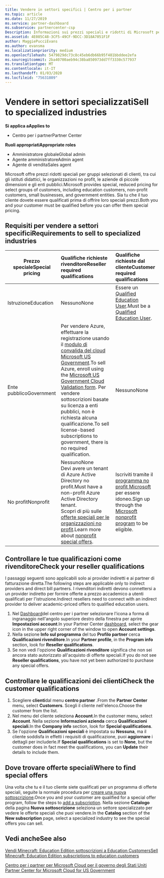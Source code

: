 ```yaml
---
title: Vendere in settori specifici | Centro per i partner
ms.topic: article
ms.date: 11/27/2019
ms.service: partner-dashboard
ms.subservice: partnercenter-csp
Description: Informazioni sui prezzi speciali e ridotti di Microsoft per determinati gruppi di clienti, inclusi i clienti dell'istruzione, i clienti senza scopo di lucro e gli utenti governativi.
ms.assetid: 4E085C48-3CF5-49CF-9DCC-3D18A7051F1F
author: MaggiePucciEvans
ms.author: evansma
ms.localizationpriority: medium
ms.openlocfilehash: 5479829dc73c8c45eb6db66b95f481bbddee2efa
ms.sourcegitcommit: 2ba40700aeb94c38ba850973dd7ff3330c577937
ms.translationtype: MT
ms.contentlocale: it-IT
ms.lasthandoff: 01/03/2020
ms.locfileid: "75631809"
---
```

# <a name="sell-to-specialized-industries"></a><span data-ttu-id="adf37-103">Vendere in settori specializzati</span><span class="sxs-lookup"><span data-stu-id="adf37-103">Sell to specialized industries</span></span>

<span data-ttu-id="adf37-104">**Si applica a**</span><span class="sxs-lookup"><span data-stu-id="adf37-104">**Applies to**</span></span>

- <span data-ttu-id="adf37-105">Centro per i partner</span><span class="sxs-lookup"><span data-stu-id="adf37-105">Partner Center</span></span>

<span data-ttu-id="adf37-106">**Ruoli appropriati**</span><span class="sxs-lookup"><span data-stu-id="adf37-106">**Appropriate roles**</span></span>

- <span data-ttu-id="adf37-107">Amministratore globale</span><span class="sxs-lookup"><span data-stu-id="adf37-107">Global admin</span></span>
- <span data-ttu-id="adf37-108">Agente amministratore</span><span class="sxs-lookup"><span data-stu-id="adf37-108">Admin agent</span></span>
- <span data-ttu-id="adf37-109">Agente di vendita</span><span class="sxs-lookup"><span data-stu-id="adf37-109">Sales agent</span></span>

<span data-ttu-id="adf37-110">Microsoft offre prezzi ridotti speciali per gruppi selezionati di clienti, tra cui gli istituti didattici, le organizzazioni no profit, le aziende di piccole dimensioni e gli enti pubblici.</span><span class="sxs-lookup"><span data-stu-id="adf37-110">Microsoft provides special, reduced pricing for select groups of customers, including education customers, non-profit customers, small businesses, and government entities.</span></span> <span data-ttu-id="adf37-111">Sia tu che il tuo cliente dovete essere qualificati prima di offrire loro speciali prezzi.</span><span class="sxs-lookup"><span data-stu-id="adf37-111">Both you and your customer must be qualified before you can offer them special pricing.</span></span> 

## <a name="requirements-to-sell-to-specialized-industries"></a><span data-ttu-id="adf37-112">Requisiti per vendere a settori specifici</span><span class="sxs-lookup"><span data-stu-id="adf37-112">Requirements to sell to specialized industries</span></span>

|<span data-ttu-id="adf37-113">**Prezzo speciale**</span><span class="sxs-lookup"><span data-stu-id="adf37-113">**Special pricing**</span></span>   |<span data-ttu-id="adf37-114">**Qualifiche richieste rivenditore**</span><span class="sxs-lookup"><span data-stu-id="adf37-114">**Reseller required qualifications**</span></span>   |<span data-ttu-id="adf37-115">**Qualifiche richieste dal cliente**</span><span class="sxs-lookup"><span data-stu-id="adf37-115">**Customer required qualifications**</span></span>   |
|----------------------------|:---------------------------------|:------------------------------------------|
|<span data-ttu-id="adf37-116">Istruzione</span><span class="sxs-lookup"><span data-stu-id="adf37-116">Education</span></span>   |<span data-ttu-id="adf37-117">Nessuno</span><span class="sxs-lookup"><span data-stu-id="adf37-117">None</span></span>   | <span data-ttu-id="adf37-118">Essere un [Qualified Education User](https://www.microsoftvolumelicensing.com/DocumentSearch.aspx?Mode=3&DocumentTypeId=7).</span><span class="sxs-lookup"><span data-stu-id="adf37-118">Must be a [Qualified Education User](https://www.microsoftvolumelicensing.com/DocumentSearch.aspx?Mode=3&DocumentTypeId=7).</span></span>   |
|<span data-ttu-id="adf37-119">Ente pubblico</span><span class="sxs-lookup"><span data-stu-id="adf37-119">Government</span></span>   |<span data-ttu-id="adf37-120">Per vendere Azure, effettuare la registrazione usando il [modulo di convalida del cloud Microsoft US Government](https://azuregov.microsoft.com/csp).</span><span class="sxs-lookup"><span data-stu-id="adf37-120">To sell Azure, enroll using the [Microsoft US Government Cloud Validation form](https://azuregov.microsoft.com/csp).</span></span> <span data-ttu-id="adf37-121">Per vendere sottoscrizioni basate su licenza a enti pubblici, non è richiesta alcuna qualificazione.</span><span class="sxs-lookup"><span data-stu-id="adf37-121">To sell license-based subscriptions to government, there is no required qualification.</span></span>|   <span data-ttu-id="adf37-122">Nessuno</span><span class="sxs-lookup"><span data-stu-id="adf37-122">None</span></span>|
|<span data-ttu-id="adf37-123">No profit</span><span class="sxs-lookup"><span data-stu-id="adf37-123">Nonprofit</span></span>  |<span data-ttu-id="adf37-124">Nessuno</span><span class="sxs-lookup"><span data-stu-id="adf37-124">None</span></span><br><span data-ttu-id="adf37-125">Devi avere un tenant di Azure Active Directory no profit.</span><span class="sxs-lookup"><span data-stu-id="adf37-125">Must have a non-profit Azure Active Directory tenant.</span></span><br><span data-ttu-id="adf37-126">Scopri di più sulle [offerte speciali per le organizzazioni no profit](https://assetsprod.microsoft.com/mpn/nonprofit-skus-in-csp-faq.pdf).</span><span class="sxs-lookup"><span data-stu-id="adf37-126">Learn more about [nonprofit special offers](https://assetsprod.microsoft.com/mpn/nonprofit-skus-in-csp-faq.pdf).</span></span>   |<span data-ttu-id="adf37-127">Iscriviti tramite il [programma no profit Microsoft](https://nonprofit.microsoft.com/#/register) per essere idoneo.</span><span class="sxs-lookup"><span data-stu-id="adf37-127">Sign up through the [Microsoft nonprofit program](https://nonprofit.microsoft.com/#/register) to be eligible.</span></span>   |


## <a name="check-your-reseller-qualifications"></a><span data-ttu-id="adf37-128">Controllare le tue qualificazioni come rivenditore</span><span class="sxs-lookup"><span data-stu-id="adf37-128">Check your reseller qualifications</span></span>

<span data-ttu-id="adf37-129">I passaggi seguenti sono applicabili solo ai provider indiretti e ai partner di fatturazione diretta.</span><span class="sxs-lookup"><span data-stu-id="adf37-129">The following steps are applicable only to indirect providers and direct bill partners.</span></span> <span data-ttu-id="adf37-130">I rivenditori indiretti devono connettersi a un provider indiretto per fornire offerte a prezzo accademico a utenti qualificati per l'istruzione.</span><span class="sxs-lookup"><span data-stu-id="adf37-130">Indirect resellers need to connect with an indirect provider to deliver academic-priced offers to qualified education users.</span></span> 

1.  <span data-ttu-id="adf37-131">Nel [Dashboard](https://partner.microsoft.com/dashboard)del centro per i partner selezionare l'icona a forma di ingranaggio nell'angolo superiore destro della finestra per aprire **Impostazioni account**.</span><span class="sxs-lookup"><span data-stu-id="adf37-131">In your Partner Center [dashboard](https://partner.microsoft.com/dashboard), select the gear icon in the upper right corner of the window to open **Account settings**.</span></span>
2.  <span data-ttu-id="adf37-132">Nella sezione **Info sul programma** del tuo **Profilo partner** cerca **Qualificazioni rivenditore**.</span><span class="sxs-lookup"><span data-stu-id="adf37-132">In your **Partner profile**, in the **Program info** section, look for **Reseller qualifications**.</span></span>
3.  <span data-ttu-id="adf37-133">Se non vedi l'opzione **Qualificazioni rivenditore** significa che non sei ancora stato autorizzato all'acquisto di offerte speciali.</span><span class="sxs-lookup"><span data-stu-id="adf37-133">If you do not see **Reseller qualifications**, you have not yet been authorized to purchase any special offers.</span></span>

## <a name="check-the-customer-qualifications"></a><span data-ttu-id="adf37-134">Controllare le qualificazioni dei clienti</span><span class="sxs-lookup"><span data-stu-id="adf37-134">Check the customer qualifications</span></span>

1.  <span data-ttu-id="adf37-135">Scegliere **clienti**dal menu **centro partner** .</span><span class="sxs-lookup"><span data-stu-id="adf37-135">From the **Partner Center** menu, select **Customers**.</span></span> <span data-ttu-id="adf37-136">Scegli il cliente nell'elenco.</span><span class="sxs-lookup"><span data-stu-id="adf37-136">Choose the customer from the list.</span></span>
2.  <span data-ttu-id="adf37-137">Nel menu del cliente seleziona **Account**.</span><span class="sxs-lookup"><span data-stu-id="adf37-137">In the customer menu, select **Account**.</span></span> <span data-ttu-id="adf37-138">Nella sezione **Informazioni azienda** cerca **Qualificazioni speciali**.</span><span class="sxs-lookup"><span data-stu-id="adf37-138">In the **Company info** section, look for **Special qualifications**.</span></span>
3.  <span data-ttu-id="adf37-139">Se l'opzione **Qualificazioni speciali** è impostata su **Nessuna**, ma il cliente soddisfa in effetti i requisiti di qualificazione, puoi **aggiornare** i dettagli per includerle.</span><span class="sxs-lookup"><span data-stu-id="adf37-139">If **Special qualifications** is set to **None**, but the customer does in fact meet the qualifications, you can **Update** their details to include them.</span></span>

## <a name="where-to-find-special-offers"></a><span data-ttu-id="adf37-140">Dove trovare offerte speciali</span><span class="sxs-lookup"><span data-stu-id="adf37-140">Where to find special offers</span></span>

<span data-ttu-id="adf37-141">Una volta che tu e il tuo cliente siete qualificati per un programma di offerte speciali, seguite la normale procedura per [creare una nuova sottoscrizione](create-a-new-subscription.md).</span><span class="sxs-lookup"><span data-stu-id="adf37-141">Once you and your customer are qualified for a special offer program, follow the steps to [add a subscription](create-a-new-subscription.md).</span></span> <span data-ttu-id="adf37-142">Nella sezione **Catalogo** della pagina **Nuova sottoscrizione** seleziona un settore specializzato per vedere le offerte speciali che puoi vendere.</span><span class="sxs-lookup"><span data-stu-id="adf37-142">In the **Catalog** section of the **New subscription** page, select a specialized industry to see the special offers you can sell.</span></span>

## <a name="see-also"></a><span data-ttu-id="adf37-143">Vedi anche</span><span class="sxs-lookup"><span data-stu-id="adf37-143">See also</span></span>

[<span data-ttu-id="adf37-144">Vendi Minecraft: Education Edition sottoscrizioni a Education Customers</span><span class="sxs-lookup"><span data-stu-id="adf37-144">Sell Minecraft: Education Edition subscriptions to education customers</span></span>](minecraft-subscriptions.md)

[<span data-ttu-id="adf37-145">Centro per i partner per Microsoft Cloud per il governo degli Stati Uniti</span><span class="sxs-lookup"><span data-stu-id="adf37-145"> Partner Center for Microsoft Cloud for US Government</span></span>](partner-center-for-microsoft-us-govt-cloud.md)


 

 

 



